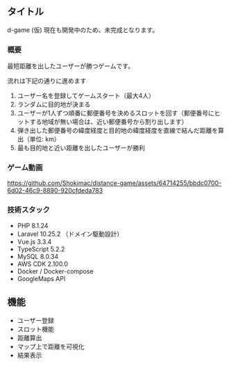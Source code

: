 ## タイトル
d-game (仮)
現在も開発中のため、未完成となります。

### 概要
最短距離を出したユーザーが勝つゲームです。

流れは下記の通りに進めます
1. ユーザー名を登録してゲームスタート（最大4人）
2. ランダムに目的地が決まる
3. ユーザーが1人ずつ順番に郵便番号を決めるスロットを回す（郵便番号にヒットする地域が無い場合は、近い郵便番号から割り出します）
4. 弾き出した郵便番号の緯度経度と目的地の緯度経度を直線で結んだ距離を算出（単位: km）
5. 最も目的地と近い距離を出したユーザーが勝利

### ゲーム動画
https://github.com/Shokimac/distance-game/assets/64714255/bbdc0700-6d02-46c9-8890-920cfdeda783

### 技術スタック
- PHP 8.1.24
- Laravel 10.25.2 （ドメイン駆動設計）
- Vue.js 3.3.4
- TypeScript 5.2.2
- MySQL 8.0.34
- AWS CDK 2.100.0
- Docker / Docker-compose
- GoogleMaps API

## 機能
- ユーザー登録
- スロット機能
- 距離算出
- マップ上で距離を可視化
- 結果表示
